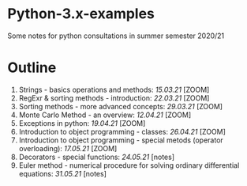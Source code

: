 # Python-3.x-examples
Some notes for python consultations in summer semester 2020/21

# Outline

1. Strings - basics operations and methods: *15.03.21* [ZOOM]
2. RegExr & sorting methods - introduction: *22.03.21* [ZOOM]
3. Sorting methods - more advanced concepts: *29.03.21* [ZOOM]
4. Monte Carlo Method - an overview: *12.04.21* [ZOOM]
5. Exceptions in python: *19.04.21* [ZOOM]
6. Introduction to object programming - classes: *26.04.21* [ZOOM]
7. Introduction to object programming - special metods (operator overloading): *17.05.21* [ZOOM]
8. Decorators - special functions: *24.05.21* [notes]
9. Euler method - numerical procedure for solving ordinary differential equations: *31.05.21* [notes]
